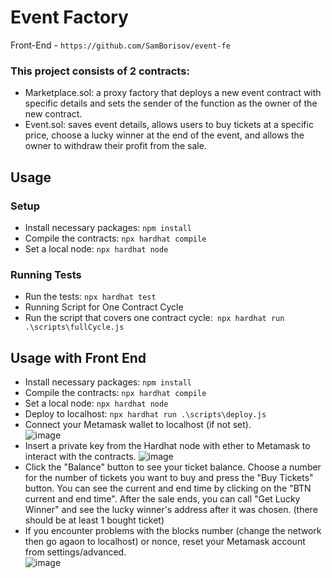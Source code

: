 # Event Factory

Front-End - `https://github.com/SamBorisov/event-fe` 

### This project consists of 2 contracts:
- Marketplace.sol: a proxy factory that deploys a new event contract with specific details and sets the sender of the function as the owner of the new contract.
- Event.sol: saves event details, allows users to buy tickets at a specific price, choose a lucky winner at the end of the event, and allows the owner to withdraw their profit from the sale.
## Usage
### Setup
- Install necessary packages: `npm install`
- Compile the contracts: `npx hardhat compile`
- Set a local node: `npx hardhat node`
### Running Tests
- Run the tests: `npx hardhat test`
- Running Script for One Contract Cycle
- Run the script that covers one contract cycle:` npx hardhat run .\scripts\fullCycle.js`


## Usage with Front End
- Install necessary packages: `npm install`
- Compile the contracts: `npx hardhat compile`
- Set a local node: `npx hardhat node`
- Deploy to localhost: `npx hardhat run .\scripts\deploy.js`
- Connect your Metamask wallet to localhost (if not set). <br>
![image](https://user-images.githubusercontent.com/88675952/229177094-acde568b-94a7-4c93-9f69-6e15a3513c61.png)
- Insert a private key from the Hardhat node with ether to Metamask to interact with the contracts.
![image](https://user-images.githubusercontent.com/88675952/229177869-0aa97b9f-99e7-4d13-9352-a218421d599d.png)
- Click the "Balance" button to see your ticket balance. Choose a number for the number of tickets you want to buy and press the "Buy Tickets" button. You can see the current and end time by clicking on the "BTN current and end time". After the sale ends, you can call "Get Lucky Winner" and see the lucky winner's address after it was chosen. (there should be at least 1 bought ticket)
- If you encounter problems with the blocks number (change the network then go agaon to localhost) or nonce, reset your Metamask account from settings/advanced.<br>
![image](https://user-images.githubusercontent.com/88675952/229178583-d31f8c84-3da9-40f5-af46-7283983ddf04.png)





